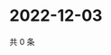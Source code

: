 # 2022-12-03

共 0 条

<!-- BEGIN WEIBO -->
<!-- 最后更新时间 Sat Dec 03 2022 21:18:09 GMT+0800 (China Standard Time) -->

<!-- END WEIBO -->
